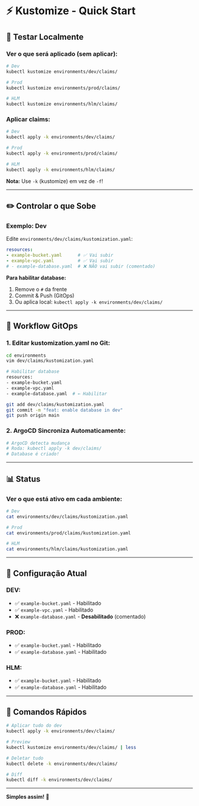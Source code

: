 # ⚡ Kustomize - Quick Start

## 🎯 Testar Localmente

### **Ver o que será aplicado (sem aplicar):**

```bash
# Dev
kubectl kustomize environments/dev/claims/

# Prod
kubectl kustomize environments/prod/claims/

# HLM
kubectl kustomize environments/hlm/claims/
```

### **Aplicar claims:**

```bash
# Dev
kubectl apply -k environments/dev/claims/

# Prod
kubectl apply -k environments/prod/claims/

# HLM
kubectl apply -k environments/hlm/claims/
```

**Nota:** Use `-k` (kustomize) em vez de `-f`!

---

## ✏️ Controlar o que Sobe

### **Exemplo: Dev**

Edite `environments/dev/claims/kustomization.yaml`:

```yaml
resources:
- example-bucket.yaml      # ✅ Vai subir
- example-vpc.yaml         # ✅ Vai subir
# - example-database.yaml  # ❌ NÃO vai subir (comentado)
```

**Para habilitar database:**
1. Remove o `#` da frente
2. Commit & Push (GitOps)
3. Ou aplica local: `kubectl apply -k environments/dev/claims/`

---

## 🔄 Workflow GitOps

### **1. Editar kustomization.yaml no Git:**

```bash
cd environments
vim dev/claims/kustomization.yaml

# Habilitar database
resources:
- example-bucket.yaml
- example-vpc.yaml
- example-database.yaml  # ← Habilitar

git add dev/claims/kustomization.yaml
git commit -m "feat: enable database in dev"
git push origin main
```

### **2. ArgoCD Sincroniza Automaticamente:**

```bash
# ArgoCD detecta mudança
# Roda: kubectl apply -k dev/claims/
# Database é criado!
```

---

## 📊 Status

### **Ver o que está ativo em cada ambiente:**

```bash
# Dev
cat environments/dev/claims/kustomization.yaml

# Prod  
cat environments/prod/claims/kustomization.yaml

# HLM
cat environments/hlm/claims/kustomization.yaml
```

---

## 🎯 Configuração Atual

### **DEV:**
- ✅ `example-bucket.yaml` - Habilitado
- ✅ `example-vpc.yaml` - Habilitado
- ❌ `example-database.yaml` - **Desabilitado** (comentado)

### **PROD:**
- ✅ `example-bucket.yaml` - Habilitado
- ✅ `example-database.yaml` - Habilitado

### **HLM:**
- ✅ `example-bucket.yaml` - Habilitado
- ✅ `example-database.yaml` - Habilitado

---

## 🚀 Comandos Rápidos

```bash
# Aplicar tudo do dev
kubectl apply -k environments/dev/claims/

# Preview
kubectl kustomize environments/dev/claims/ | less

# Deletar tudo
kubectl delete -k environments/dev/claims/

# Diff
kubectl diff -k environments/dev/claims/
```

---

**Simples assim!** 🎉


